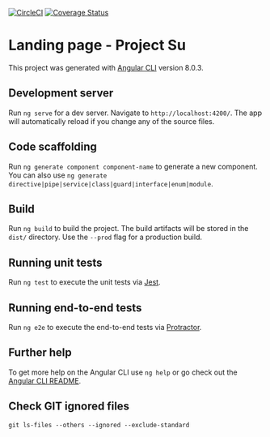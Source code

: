 [![CircleCI](https://circleci.com/gh/al3j4ndr1x/project-su/tree/master.svg?style=svg)](https://circleci.com/gh/al3j4ndr1x/project-su/tree/master)
[![Coverage Status](https://coveralls.io/repos/github/al3j4ndr1x/project-su/badge.svg?branch=master)](https://coveralls.io/github/al3j4ndr1x/project-su?branch=master)
# Landing page - Project Su

This project was generated with [Angular CLI](https://github.com/angular/angular-cli) version 8.0.3.

## Development server

Run `ng serve` for a dev server. Navigate to `http://localhost:4200/`. The app will automatically reload if you change any of the source files.

## Code scaffolding

Run `ng generate component component-name` to generate a new component. You can also use `ng generate directive|pipe|service|class|guard|interface|enum|module`.

## Build

Run `ng build` to build the project. The build artifacts will be stored in the `dist/` directory. Use the `--prod` flag for a production build.

## Running unit tests

<!-- Run `ng test` to execute the unit tests via [Karma](https://karma-runner.github.io). -->

Run `ng test` to execute the unit tests via [Jest](https://jestjs.io).

## Running end-to-end tests

Run `ng e2e` to execute the end-to-end tests via [Protractor](http://www.protractortest.org/).

## Further help

To get more help on the Angular CLI use `ng help` or go check out the [Angular CLI README](https://github.com/angular/angular-cli/blob/master/README.md).


## Check GIT ignored files
`git ls-files --others --ignored --exclude-standard`
